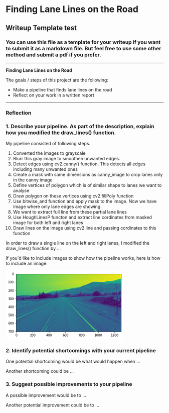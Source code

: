# **Finding Lane Lines on the Road** 

## Writeup Template test

### You can use this file as a template for your writeup if you want to submit it as a markdown file. But feel free to use some other method and submit a pdf if you prefer.

---

**Finding Lane Lines on the Road**

The goals / steps of this project are the following:
* Make a pipeline that finds lane lines on the road
* Reflect on your work in a written report


[//]: # (Image References)

[image1]: ./examples/grayscale.jpg "Grayscale"

---

### Reflection

### 1. Describe your pipeline. As part of the description, explain how you modified the draw_lines() function.

My pipeline consisted of following steps. 
1. Converted the images to grayscale
2. Blurr this gray image to smoothen unwanted edges.
3. Detect edges using cv2.canny() function. This detects all edges including many unwanted ones
4. Create a mask with same dimensions as canny_image to crop lanes only in the canny image
5. Define vertices of polygon which is of similar shape to lanes we want to analyse
6. Draw polygon on these vertices using cv2.fillPoly function
7. Use bitwise_and function and apply mask to the image. Now we have image where only lane edges are showing. 
8. We want to extract full line from these partial lane lines
9. Use HoughLinesP functon and extract line cordinates from masked image for both left and right lanes
10. Draw lines on the image using cv2.line and passing cordinates to this function


In order to draw a single line on the left and right lanes, I modified the draw_lines() function by ...

If you'd like to include images to show how the pipeline works, here is how to include an image: 

![alt text][image1]


### 2. Identify potential shortcomings with your current pipeline


One potential shortcoming would be what would happen when ... 

Another shortcoming could be ...


### 3. Suggest possible improvements to your pipeline

A possible improvement would be to ...

Another potential improvement could be to ...
